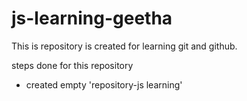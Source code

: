 # js-learning-geetha


This is repository is created for learning git and github.

steps done for this repository

+ created empty 'repository-js learning'